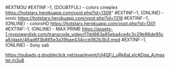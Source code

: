 #EXTM3U
#EXTINF:-1, (DOUBTFUL) - colors cineplex
https://hotstarx.herokuapp.com/voot.php?id=1309"
#EXTINF:-1, (ONLINE) - sonic
https://hotstarx.herokuapp.com/voot.php?id=1318
#EXTINF:-1, (ONLINE) - colorsHD
https://hotstarx.herokuapp.com/voot.php?id=1301
#EXTINF:-1, (ONLINE) - MAX PRIME
https://assets-1.mypowerdisk.com/transcode_video/f7dd983a85eba4ce4c3c29e96de95ca6/dash/46ad6f3b865e3a39bae434cce062b3b3.mpd
#EXTINF:-1, (ONLINE) - Sony sab

https://pubads.g.doubleclick.net/ssai/event/UI4QFJ_uRk6aLxIcADqa_A/master.m3u8
